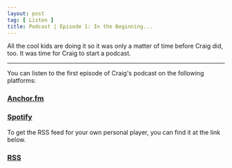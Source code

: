 ```yaml
---
layout: post
tag: [ Listen ]
title: Podcast | Episode 1: In the Beginning...
---
```


All the cool kids are doing it so it was only a matter of time before Craig did, too. It was time for Craig to start a podcast.

---

You can listen to the first episode of Craig's podcast on the following platforms:

<h3><a href="https://anchor.fm/craigwalker/episodes/In-the-Beginning-euf9q5">Anchor.fm</a></h3>

<h3><a href="https://open.spotify.com/episode/1H5TElVwojcpp5uHb2PyNc?si=l_1SRp4RSCeQrR6sHNmoaQ">Spotify</a></h3>

To get the RSS feed for your own personal player, you can find it at the link below.

<h3><a href="https://anchor.fm/s/11537d28/podcast/rss">RSS</a></h3>

<br/>
